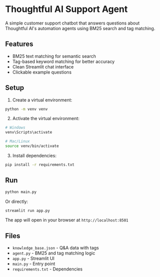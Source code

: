 # Thoughtful AI Support Agent

A simple customer support chatbot that answers questions about Thoughtful AI's automation agents using BM25 search and tag matching.

## Features

- BM25 text matching for semantic search
- Tag-based keyword matching for better accuracy
- Clean Streamlit chat interface
- Clickable example questions

## Setup

1. Create a virtual environment:
```bash
python -m venv venv
```

2. Activate the virtual environment:
```bash
# Windows
venv\Scripts\activate

# Mac/Linux
source venv/bin/activate
```

3. Install dependencies:
```bash
pip install -r requirements.txt
```

## Run

```bash
python main.py
```

Or directly:
```bash
streamlit run app.py
```

The app will open in your browser at `http://localhost:8501`

## Files

- `knowledge_base.json` - Q&A data with tags
- `agent.py` - BM25 and tag matching logic
- `app.py` - Streamlit UI
- `main.py` - Entry point
- `requirements.txt` - Dependencies